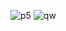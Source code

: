 ![p5](https://github.com/lionisare/Webiste-ListFilem-Sederhana/assets/103130452/57794172-7e59-47b7-84d8-c2baec1473b7)
![qw](https://github.com/lionisare/Webiste-ListFilem-Sederhana/assets/103130452/775fb024-27b9-4264-ac2a-3909bd4a5df4)
